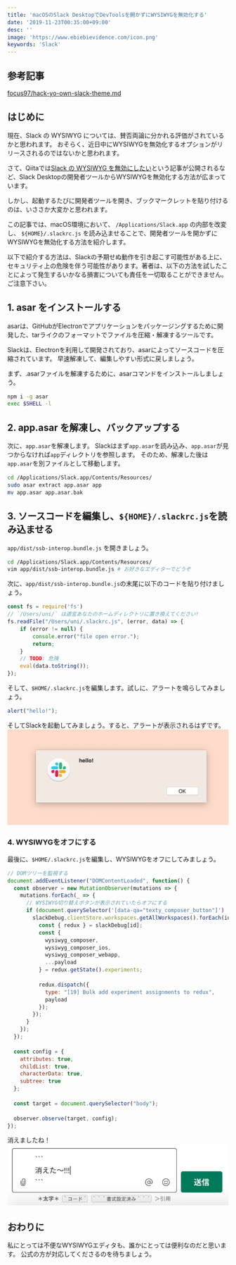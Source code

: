 ```yaml
---
title: 'macOSのSlack DesktopでDevToolsを開かずにWYSIWYGを無効化する'
date: '2019-11-23T00:35:00+09:00'
desc: ''
image: 'https://www.ebiebievidence.com/icon.png'
keywords: 'Slack'
---
```


## 参考記事

[focus97/hack-yo-own-slack-theme.md](https://gist.github.com/focus97/21a8b7f130f0afd0b26f0d84f3a02d2b)

## はじめに

現在、Slack の WYSIWYG については、賛否両論に分かれる評価がされているかと思われます。
おそらく、近日中にWYSIWYGを無効化するオプションがリリースされるのではないかと思われます。

さて、Qiitaでは[Slack の WYSIWYG を無効にしたい](https://qiita.com/tdkn/items/2e12707b7a44fa8ee087)という記事が公開されるなど、Slack Desktopの開発者ツールからWYSIWYGを無効化する方法が広まっています。

しかし、起動するたびに開発者ツールを開き、ブックマークレットを貼り付けるのは、いささか大変かと思われます。

この記事では、macOS環境において、 `/Applications/Slack.app` の内部を改変し、 `${HOME}/.slackrc.js` を読み込ませることで、開発者ツールを開かずにWYSIWYGを無効化する方法を紹介します。

以下で紹介する方法は、Slackの予期せぬ動作を引き起こす可能性がある上に、セキュリティ上の危険を伴う可能性があります。著者は、以下の方法を試したことによって発生するいかなる損害についても責任を一切取ることができません。ご注意下さい。

## 1. asar をインストールする

asarは、GitHubがElectronでアプリケーションをパッケージングするために開発した、tarライクのフォーマットでファイルを圧縮・解凍するツールです。

Slackは、Electronを利用して開発されており、asarによってソースコードを圧縮されています。
早速解凍して、編集しやすい形式に戻しましょう。

まず、.asarファイルを解凍するために、asarコマンドをインストールしましょう。

```bash
npm i -g asar
exec $SHELL -l
```

## 2. app.asar を解凍し、バックアップする

次に、`app.asar`を解凍します。
Slackはまず`app.asar`を読み込み、`app.asar`が見つからなければ`app`ディレクトリを参照します。
そのため、解凍した後は`app.asar`を別ファイルとして移動します。

```bash
cd /Applications/Slack.app/Contents/Resources/
sudo asar extract app.asar app
mv app.asar app.asar.bak
```

## 3. ソースコードを編集し、`${HOME}/.slackrc.js`を読み込ませる

`app/dist/ssb-interop.bundle.js` を開きましょう。

```bash
cd /Applications/Slack.app/Contents/Resources/
vim app/dist/ssb-interop.bundle.js # お好きなエディターでどうぞ
```

次に、`app/dist/ssb-interop.bundle.js`の末尾に以下のコードを貼り付けましょう。

```js
const fs = require('fs')
// `/Users/uni/` は適宜あなたのホームディレクトリに置き換えてください!
fs.readFile("/Users/uni/.slackrc.js", (error, data) => {
    if (error != null) {
        console.error("file open error.");
        return;
    }
    // TODO: 危険
    eval(data.toString());
});
```

そして、`$HOME/.slackrc.js`を編集します。試しに、アラートを鳴らしてみましょう。

```js
alert("hello!");
```

そしてSlackを起動してみましょう。すると、アラートが表示されるはずです。
![](alert.png)

### 4. WYSIWYGをオフにする

最後に、`$HOME/.slackrc.js`を編集し、WYSIWYGをオフにしてみましょう。

```js
// DOMツリーを監視する
document.addEventListener("DOMContentLoaded", function() {
  const observer = new MutationObserver(mutations => {
    mutations.forEach(_ => {
      // WYSIWYG切り替えボタンが表示されていたらオフにする
      if (document.querySelector('[data-qa="texty_composer_button"]') != null) {
        slackDebug.clientStore.workspaces.getAllWorkspaces().forEach(id => {
          const { redux } = slackDebug[id];
          const {
            wysiwyg_composer,
            wysiwyg_composer_ios,
            wysiwyg_composer_webapp,
            ...payload
          } = redux.getState().experiments;

          redux.dispatch({
            type: "[19] Bulk add experiment assignments to redux",
            payload
          });
        });
      }
    });
  });

  const config = {
    attributes: true,
    childList: true,
    characterData: true,
    subtree: true
  };

  const target = document.querySelector("body");

  observer.observe(target, config);
});
```

消えましたね！
![](deleted.png)

## おわりに

私にとっては不便なWYSIWYGエディタも、誰かにとっては便利なのだと思います。
公式の方が対応してくださるのを待ちましょう。
